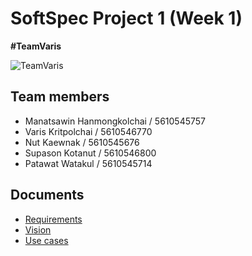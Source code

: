 # SoftSpec Project 1 (Week 1)

**\#TeamVaris**

![TeamVaris](https://scontent-a-sin.xx.fbcdn.net/hphotos-xpa1/v/t1.0-9/s370x247/10423306_10152953385665815_3446058671791635177_n.jpg?oh=9d2660cf70ebf58e0273281b41873136&oe=55683C9C)

## Team members

- Manatsawin Hanmongkolchai / 5610545757
- Varis Kritpolchai / 5610546770
- Nut Kaewnak / 5610545676
- Supason Kotanut / 5610546800
- Patawat Watakul / 5610545714

## Documents

- [Requirements](docs/requirements.md)
- [Vision](docs/vision.md)
- [Use cases](docs/usecases.md)